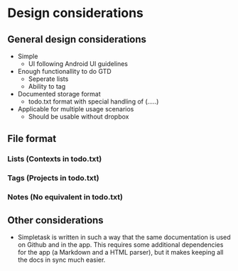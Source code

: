 Design considerations
=====================

General design considerations
-----------------------------

-   Simple
    -   UI following Android UI guidelines
-   Enough functionallity to do GTD
    -   Seperate lists
    -   Ability to tag
-   Documented storage format
    -   todo.txt format with special handling of (.....)
-   Applicable for multiple usage scenarios
    -   Should be usable without dropbox

File format
-----------

### Lists (Contexts in todo.txt)

### Tags (Projects in todo.txt)

### Notes (No equivalent in todo.txt)

Other considerations
--------------------

-   Simpletask is written in such a way that the same documentation is used on Github and in the app. This requires some additional dependencies for the app (a Markdown and a HTML parser), but it makes keeping all the docs in sync much easier.

